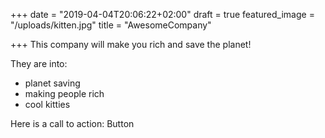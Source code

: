 +++
date = "2019-04-04T20:06:22+02:00"
draft = true
featured_image = "/uploads/kitten.jpg"
title = "AwesomeCompany"

+++
This company will make you rich and save the planet! 

They are into: 

* planet saving
* making people rich
* cool kitties

Here is a call to action: Button